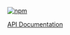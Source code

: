 [![npm](https://img.shields.io/npm/v/@acoustic-content-sdk/module-loader.svg?style=flat-square)](https://www.npmjs.com/package/@acoustic-content-sdk/module-loader)

[API Documentation](./markdown/module-loader.md)

